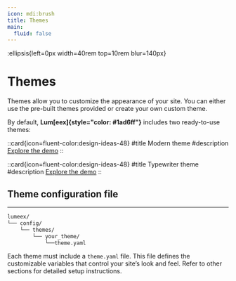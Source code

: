 ```yaml
---
icon: mdi:brush
title: Themes
main:
  fluid: false
---
```

:ellipsis{left=0px width=40rem top=10rem blur=140px}
# Themes
Themes allow you to customize the appearance of your site. You can either use the pre-built themes provided or create your own custom theme.

By default, **Lum[eex]{style="color: #1ad6ff"}** includes two ready-to-use themes:


::card{icon=fluent-color:design-ideas-48}
#title
Modern theme
#description
[Explore the demo](https://modern.djeex.fr)
::

::card{icon=fluent-color:design-ideas-48}
#title
Typewriter theme
#description
[Explore the demo](https://typewriter.djeex.fr)
::

## Theme configuration file
---
```sh hl_lines="5"
lumeex/
└── config/
    └── themes/
        └── your_theme/
            └──theme.yaml
```

Each theme must include a `theme.yaml` file. This file defines the customizable variables that control your site’s look and feel. Refer to other sections for detailed setup instructions.

##
